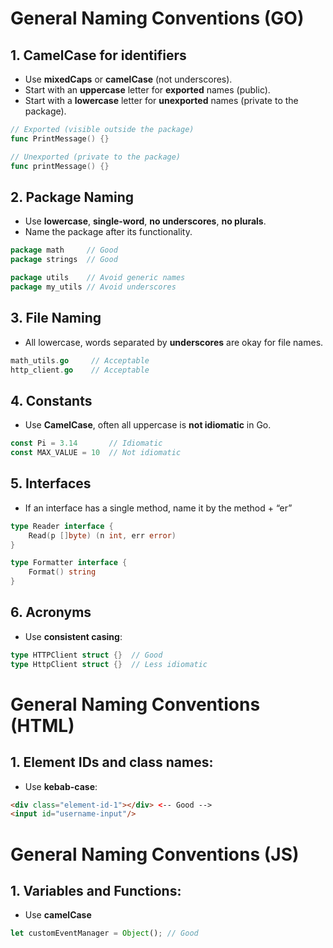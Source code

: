 # General Naming Conventions (GO)

## 1. CamelCase for identifiers
- Use **mixedCaps** or **camelCase** (not underscores).
- Start with an **uppercase** letter for **exported** names (public).
- Start with a **lowercase** letter for **unexported** names (private to the package).

```go
// Exported (visible outside the package)
func PrintMessage() {}

// Unexported (private to the package)
func printMessage() {}
```

## 2.  **Package Naming**
- Use **lowercase**, **single-word**, **no underscores**, **no plurals**.
- Name the package after its functionality.

```go
package math     // Good
package strings  // Good

package utils    // Avoid generic names
package my_utils // Avoid underscores
```

## 3. **File Naming**
- All lowercase, words separated by **underscores** are okay for file names.
```go
math_utils.go     // Acceptable
http_client.go    // Acceptable
```

## 4. Constants
- Use **CamelCase**, often all uppercase is **not idiomatic** in Go.

```go
const Pi = 3.14       // Idiomatic
const MAX_VALUE = 10  // Not idiomatic
```

## 5. Interfaces
- If an interface has a single method, name it by the method + “er”
```go
type Reader interface {
    Read(p []byte) (n int, err error)
}

type Formatter interface {
    Format() string
}
```

## 6. Acronyms
- Use **consistent casing**:

```go
type HTTPClient struct {}  // Good
type HttpClient struct {}  // Less idiomatic
```
# General Naming Conventions (HTML)

## 1. Element IDs and class names:
 - Use **kebab-case**:
```html
<div class="element-id-1"></div> <-- Good -->
<input id="username-input"/>
```

# General Naming Conventions (JS)

## 1. Variables and Functions:
 - Use **camelCase**

```js
let customEventManager = Object(); // Good
```
